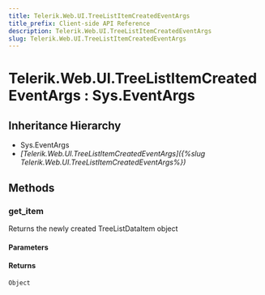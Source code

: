 ```yaml
---
title: Telerik.Web.UI.TreeListItemCreatedEventArgs
title_prefix: Client-side API Reference
description: Telerik.Web.UI.TreeListItemCreatedEventArgs
slug: Telerik.Web.UI.TreeListItemCreatedEventArgs
---
```


# Telerik.Web.UI.TreeListItemCreatedEventArgs : Sys.EventArgs

## Inheritance Hierarchy

* Sys.EventArgs
* *[Telerik.Web.UI.TreeListItemCreatedEventArgs]({%slug Telerik.Web.UI.TreeListItemCreatedEventArgs%})*


## Methods

### get_item

Returns the newly created TreeListDataItem object

#### Parameters

#### Returns

`Object`

